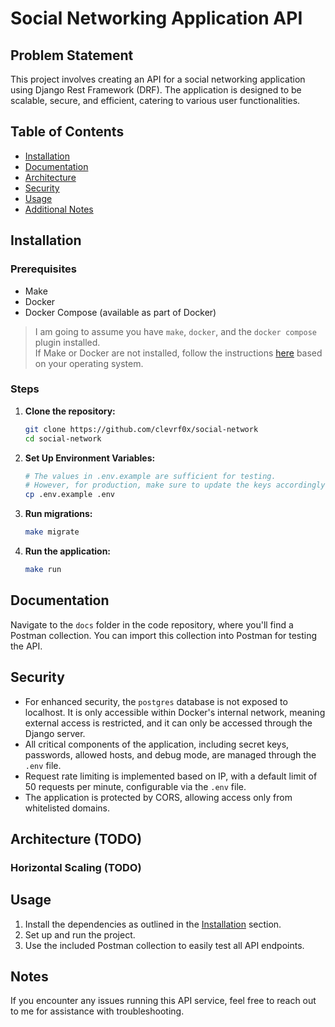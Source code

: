 # Social Networking Application API

## Problem Statement

This project involves creating an API for a social networking application using Django Rest Framework (DRF). The application is designed to be scalable, secure, and efficient, catering to various user functionalities.

## Table of Contents

- [Installation](#installation)
- [Documentation](#documentation)
- [Architecture](#architecture)
- [Security](#security)
- [Usage](#usage)
- [Additional Notes](#notes)

## Installation

### Prerequisites

- Make
- Docker
- Docker Compose (available as part of Docker)

> I am going to assume you have `make`, `docker`, and the `docker compose` plugin installed.  
> If Make or Docker are not installed, follow the instructions [here](INSTALLATION.md) based on your operating system.

### Steps

1. **Clone the repository:**

   ```bash
   git clone https://github.com/clevrf0x/social-network
   cd social-network
   ```

2. **Set Up Environment Variables:**

   ```bash
   # The values in .env.example are sufficient for testing. 
   # However, for production, make sure to update the keys accordingly.
   cp .env.example .env
   ```

3. **Run migrations:**

   ```bash
   make migrate
   ```

4. **Run the application:**

   ```bash
   make run
   ```

## Documentation

Navigate to the `docs` folder in the code repository, where you'll find a Postman collection. You can import this collection into Postman for testing the API.


## Security

- For enhanced security, the `postgres` database is not exposed to localhost. It is only accessible within Docker's internal network, meaning external access is restricted, and it can only be accessed through the Django server.
- All critical components of the application, including secret keys, passwords, allowed hosts, and debug mode, are managed through the `.env` file.
- Request rate limiting is implemented based on IP, with a default limit of 50 requests per minute, configurable via the `.env` file.
- The application is protected by CORS, allowing access only from whitelisted domains.

## Architecture (TODO)

### Horizontal Scaling (TODO)


## Usage

1. Install the dependencies as outlined in the [Installation](#installation) section.
2. Set up and run the project.
3. Use the included Postman collection to easily test all API endpoints.

## Notes

If you encounter any issues running this API service, feel free to reach out to me for assistance with troubleshooting.
